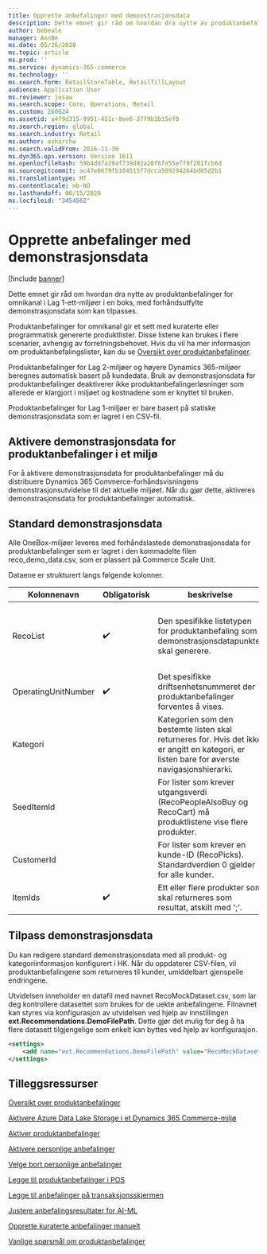```yaml
---
title: Opprette anbefalinger med demonstrasjonsdata
description: Dette emnet gir råd om hvordan dra nytte av produktanbefalinger for omnikanal i Lag 1-ett-miljøer i en boks, med forhåndsutfylte demonstrasjonsdata som kan tilpasses.
author: bebeale
manager: AnnBe
ms.date: 05/26/2020
ms.topic: article
ms.prod: ''
ms.service: dynamics-365-commerce
ms.technology: ''
ms.search.form: RetailStoreTable, RetailTillLayout
audience: Application User
ms.reviewer: josaw
ms.search.scope: Core, Operations, Retail
ms.custom: 260624
ms.assetid: a4f9d315-9951-451c-8ee6-37f9b3b15ef0
ms.search.region: global
ms.search.industry: Retail
ms.author: asharchw
ms.search.validFrom: 2016-11-30
ms.dyn365.ops.version: Version 1611
ms.openlocfilehash: 59b4dd7a29af739d92a20f6fe55eff9f201fcb6d
ms.sourcegitcommit: ac47e8679fb104515f7dcca509294264bd05d2b1
ms.translationtype: HT
ms.contentlocale: nb-NO
ms.lasthandoff: 06/15/2020
ms.locfileid: "3454562"
---
```

# <a name="create-recommendations-with-demo-data"></a>Opprette anbefalinger med demonstrasjonsdata

[!include [banner](includes/banner.md)]

Dette emnet gir råd om hvordan dra nytte av produktanbefalinger for omnikanal i Lag 1-ett-miljøer i en boks, med forhåndsutfylte demonstrasjonsdata som kan tilpasses.

Produktanbefalinger for omnikanal gir et sett med kuraterte eller programmatisk genererte produktlister. Disse listene kan brukes i flere scenarier, avhengig av forretningsbehovet. Hvis du vil ha mer informasjon om produktanbefalingslister, kan du se [Oversikt over produktanbefalinger](product-recommendations.md).

Produktanbefalinger for Lag 2-miljøer og høyere Dynamics 365-miljøer beregnes automatisk basert på kundedata. Bruk av demonstrasjonsdata for produktanbefalinger deaktiverer ikke produktanbefalingerløsninger som allerede er klargjort i miljøet og kostnadene som er knyttet til bruken.

Produktanbefalinger for Lag 1-miljøer er bare basert på statiske demonstrasjonsdata som er lagret i en CSV-fil.

## <a name="enabling-product-recommendations-demo-data-in-an-environment"></a>Aktivere demonstrasjonsdata for produktanbefalinger i et miljø
For å aktivere demonstrasjonsdata for produktanbefalinger må du distribuere Dynamics 365 Commerce-forhåndsvisningens demonstrasjonsutvidelse til det aktuelle miljøet. Når du gjør dette, aktiveres demonstrasjonsdata for produktanbefalinger automatisk.

## <a name="default-demo-data"></a>Standard demonstrasjonsdata
Alle OneBox-miljøer leveres med forhåndslastede demonstrasjonsdata for produktanbefalinger som er lagret i den kommadelte filen reco_demo_data.csv, som er plassert på Commerce Scale Unit.

Dataene er strukturert langs følgende kolonner.

| Kolonnenavn         | Obligatorisk          | beskrivelse                                                                                                                                 | Mulige verdier                                                              |
|---------------------|--------------------|---------------------------------------------------------------------------------------------------------------------------------------------|------------------------------------------------------------------------------|
| RecoList            | :heavy_check_mark: | Den spesifikke listetypen for produktanbefaling som demonstrasjonsdatapunktet skal generere.                                                    | <ul><li>RecoBestSelling</li><li>RecoNew</li><li>RecoTrending</li><li>RecoCart</li><li>RecoPeopleAlsoBuy</li></ul> |
| OperatingUnitNumber | :heavy_check_mark: | Det spesifikke driftsenhetsnummeret der produktanbefalinger forventes å vises.                                        |                                                                              |
| Kategori            |                    |    Kategorien som den bestemte listen skal returneres for. Hvis det ikke er angitt en kategori, er listen bare for øverste navigasjonshierarki.    |                                                                              |
| SeedItemId          |                    |    For lister som krever utgangsverdi (RecoPeopleAlsoBuy og RecoCart) må produktlistene vise flere produkter.            |                                                                              |
| CustomerId          |                    |    For lister som krever en kunde-ID (RecoPicks).  Standardverdien 0 gjelder for alle kunder.          |                                                                              |
| ItemIds             | :heavy_check_mark: | Ett eller flere produkter som skal returneres som resultat, atskilt med ';'.                                                                  |                                                                              |

## <a name="customize-demo-data"></a>Tilpass demonstrasjonsdata
Du kan redigere standard demonstrasjonsdata med all produkt- og kategoriinformasjon konfigurert i HK. Når du oppdaterer CSV-filen, vil produktanbefalingene som returneres til kunder, umiddelbart gjenspeile endringene.

Utvidelsen inneholder en datafil med navnet RecoMockDataset.csv, som lar deg kontrollere datasettet som brukes for de uekte anbefalingene. Filnavnet kan styres via konfigurasjon av utvidelsen ved hjelp av innstillingen **ext.Recommendations.DemoFilePath**. Dette gjør det mulig for deg å ha flere datasett tilgjengelige som enkelt kan byttes ved hjelp av konfigurasjon.


```xml
<settings>
    <add name="ext.Recommendations.DemoFilePath" value="RecoMockDataset.csv" />
</settings>
```

## <a name="additional-resources"></a>Tilleggsressurser

[Oversikt over produktanbefalinger](product-recommendations.md)

[Aktivere Azure Data Lake Storage i et Dynamics 365 Commerce-miljø](enable-adls-environment.md)

[Aktiver produktanbefalinger](enable-product-recommendations.md)

[Aktivere personlige anbefalinger](personalized-recommendations.md)

[Velge bort personlige anbefalinger](personalization-gdpr.md)

[Legge til produktanbefalinger i POS](product.md)

[Legge til anbefalinger på transaksjonsskjermen](add-recommendations-control-pos-screen.md)

[Justere anbefalingsresultater for AI-ML](modify-product-recommendation-results.md)

[Opprette kuraterte anbefalinger manuelt](create-editorial-recommendation-lists.md)

[Vanlige spørsmål om produktanbefalinger](faq-recommendations.md)
